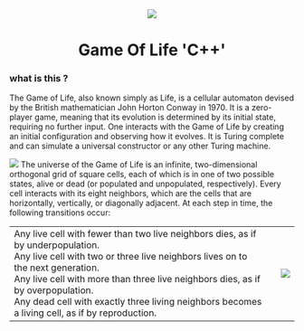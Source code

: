 <center>
	<div>
  		<img src="https://www.jakubkonka.com/images/gof.gif">
		<h1>Game Of Life 'C++'</h1>	
	</div></center>

### what is this ? 
The Game of Life, also known simply as Life, is a cellular automaton devised by the British mathematician John Horton Conway in 1970. It is a zero-player game, meaning that its evolution is determined by its initial state, requiring no further input. One interacts with the Game of Life by creating an initial configuration and observing how it evolves. It is Turing complete and can simulate a universal constructor or any other Turing machine.

<table>
  <tr>
  <img src="https://upload.wikimedia.org/wikipedia/commons/e/e5/Gospers_glider_gun.gif">
  </tr>
  <tr>
  The universe of the Game of Life is an infinite, two-dimensional orthogonal grid of square cells, each of which is in one of two possible states, alive or dead (or populated and unpopulated, respectively). Every cell interacts with its eight neighbors, which are the cells that are horizontally, vertically, or diagonally adjacent. At each step in time, the following transitions occur:
<td>
Any live cell with fewer than two live neighbors dies, as if by underpopulation.<br>
Any live cell with two or three live neighbors lives on to the next generation.<br>
Any live cell with more than three live neighbors dies, as if by overpopulation.<br>
Any dead cell with exactly three living neighbors becomes a living cell, as if by reproduction.
<td>
<td>
  <img src="https://upload.wikimedia.org/wikipedia/commons/1/12/Game_of_life_toad.gif">
</td>
</tr>
</table>
